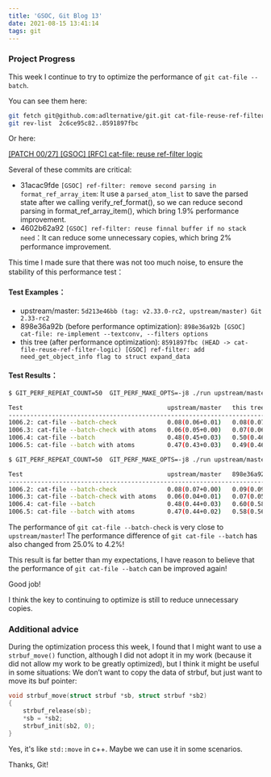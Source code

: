 ```yaml
---
title: 'GSOC, Git Blog 13'
date: 2021-08-15 13:41:14
tags: git
---
```


### Project Progress

This week I continue to try to optimize the performance of `git cat-file --batch`.

You can see them here:

```bash
git fetch git@github.com:adlternative/git.git cat-file-reuse-ref-filter-logic
git rev-list  2c6ce95c82..8591897fbc
```

Or here:

[[PATCH 00/27] [GSOC] [RFC] cat-file: reuse ref-filter logic](https://lore.kernel.org/git/pull.1016.git.1628842990.gitgitgadget@gmail.com/)

Several of these commits are critical:

* 31acac9fde `[GSOC] ref-filter: remove second parsing in format_ref_array_item`: It use a `parsed_atom_list` to save the parsed state after we calling verify_ref_format(), so we can reduce second parsing in format_ref_array_item(), which bring 1.9% performance improvement.
* 4602b62a92 `[GSOC] ref-filter: reuse finnal buffer if no stack need`：It can reduce some unnecessary copies, which bring 2% performance improvement.

This time I made sure that there was not too much noise, to ensure the stability of this performance test：

#### Test Examples：
* upstream/master: `5d213e46bb (tag: v2.33.0-rc2, upstream/master) Git 2.33-rc2`
* 898e36a92b (before performance optimization): `898e36a92b [GSOC] cat-file: re-implement --textconv, --filters options`
* this tree (after performance optimization): `8591897fbc (HEAD -> cat-file-reuse-ref-filter-logic) [GSOC] ref-filter: add need_get_object_info flag to struct expand_data`


#### Test Results：
```bash
$ GIT_PERF_REPEAT_COUNT=50  GIT_PERF_MAKE_OPTS=-j8 ./run upstream/master . ./p1006-cat-file.sh

Test                                        upstream/master   this tree
------------------------------------------------------------------------------------
1006.2: cat-file --batch-check              0.08(0.06+0.01)   0.08(0.07+0.01) +0.0%
1006.3: cat-file --batch-check with atoms   0.06(0.05+0.00)   0.07(0.06+0.01) +16.7%
1006.4: cat-file --batch                    0.48(0.45+0.03)   0.50(0.46+0.03) +4.2%
1006.5: cat-file --batch with atoms         0.47(0.43+0.03)   0.49(0.46+0.02) +4.3%

$ GIT_PERF_REPEAT_COUNT=50  GIT_PERF_MAKE_OPTS=-j8 ./run upstream/master 898e36a92b ./p1006-cat-file.sh

Test                                        upstream/master   898e36a92b
------------------------------------------------------------------------------------
1006.2: cat-file --batch-check              0.08(0.07+0.00)   0.09(0.09+0.00) +12.5%
1006.3: cat-file --batch-check with atoms   0.06(0.04+0.01)   0.07(0.05+0.02) +16.7%
1006.4: cat-file --batch                    0.48(0.44+0.03)   0.60(0.58+0.02) +25.0%
1006.5: cat-file --batch with atoms         0.47(0.44+0.02)   0.58(0.56+0.02) +23.4%
```

The performance of `git cat-file --batch-check` is very close to `upstream/master`!
The performance difference of `git cat-file --batch` has also changed from 25.0% to 4.2%!

This result is far better than my expectations, I have reason to believe that the performance of `git cat-file --batch` can be improved again!

Good job!

I think the key to continuing to optimize is still to reduce unnecessary copies.

### Additional advice

During the optimization process this week, I found that I might want to use a `strbuf_move()` function, although I did not adopt it in my work (because it did not allow my work to be greatly optimized), but I think it might be useful in some situations: We don’t want to copy the data of strbuf, but just want to move its buf pointer:

```c
void strbuf_move(struct strbuf *sb, struct strbuf *sb2)
{
	strbuf_release(sb);
	*sb = *sb2;
	strbuf_init(sb2, 0);
}
```

Yes, it's like `std::move` in c++. Maybe we can use it in some scenarios.

Thanks, Git!
